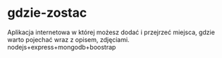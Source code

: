 # gdzie-zostac
Aplikacja internetowa w której możesz dodać i przejrzeć miejsca, gdzie warto pojechać wraz z opisem, zdjęciami. nodejs+express+mongodb+boostrap
